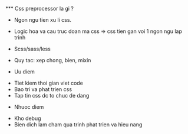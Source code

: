 *** Css preprocessor la gi ? 

+ Ngon ngu tien xu li css.
+ Logic hoa va cau truc doan ma css => css tien gan voi 1 ngon ngu lap trinh
+ Scss/sass/less

+ Quy tac: xep chong, bien, mixin

+ Uu diem
- Tiet kiem thoi gian viet code
- Bao tri va phat trien css
- Tap tin css dc to chuc de dang

+ Nhuoc diem
- Kho debug
- Bien dich lam cham qua trinh phat trien va hieu nang